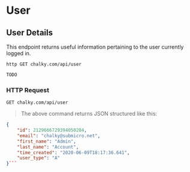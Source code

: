 # User

## User Details
This endpoint returns useful information pertaining to the user currently logged in.
 
```shell
http GET chalky.com/api/user
```

```javascript
TODO
```

### HTTP Request

`GET chalky.com/api/user`

> The above command returns JSON structured like this:

```json
{
    "id": 2129666729394050204,
    "email": "chalky@submicro.net",
    "first_name": "Admin",
    "last_name": "Account",
    "time_created": "2020-06-09T18:17:36.641",
    "user_type": "A"
}```

